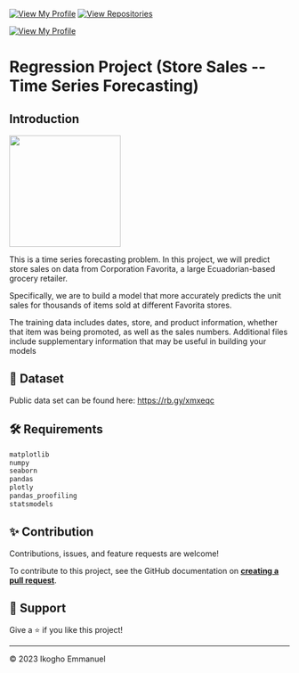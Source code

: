 [![View My Profile](https://img.shields.io/badge/View-My_Profile-green?logo=GitHub)](https://github.com/Belie06Loryn)
[![View Repositories](https://img.shields.io/badge/View-My_Repositories-blue?logo=GitHub)](https://github.com/Belie06Loryn?tab=repositories)

[![View My Profile](https://img.shields.io/badge/MEDIUM-Article-purple?logo=Medium)](https://medium.com/@rusarwa06/regression-project-store-sales-time-series-forecasting-4dd4d689245f)

# Regression Project (Store Sales -- Time Series Forecasting)

## Introduction

<img src="https://miro.medium.com/v2/resize:fit:1400/format:webp/1*Q5I2EaFygA1EjoyEITjDMA.jpeg" width="200">

This is a time series forecasting problem. In this project, we will predict store sales on data from Corporation Favorita, a large Ecuadorian-based grocery retailer.

Specifically, we are to build a model that more accurately predicts the unit sales for thousands of items sold at different Favorita stores.

The training data includes dates, store, and product information, whether that item was being promoted, as well as the sales numbers. Additional files include supplementary information that may be useful in building your models

## 📁 Dataset

Public data set can be found here: https://rb.gy/xmxeqc

## 🛠️ Requirements

```python
matplotlib
numpy
seaborn
pandas
plotly
pandas_proofiling
statsmodels
```

## ✨ Contribution

Contributions, issues, and feature requests are welcome!

To contribute to this project, see the GitHub documentation on **[creating a pull request](https://help.github.com/en/github/collaborating-with-issues-and-pull-requests/creating-a-pull-request)**.

## 👏 Support

Give a ⭐️ if you like this project!

---

<p>&copy; 2023 Ikogho Emmanuel</p>
